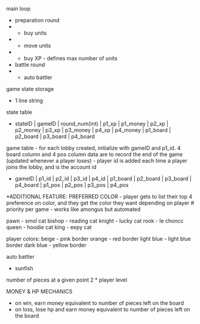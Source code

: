 main loop
- preparation round
- - buy units
- - move units
- - buy XP - defines max number of units
- battle round
- - auto battler

game state storage
- 1 line string

state table
- stateID | gameID | round_num(int) | p1_xp | p1_money | p2_xp | p2_money | p3_xp | p3_money | p4_xp | p4_money | p1_board | p2_board | p3_board | p4_board

game table - for each lobby created, initialize with gameID and p1_id. 4 board column and 4 pos column data are to record the end of the game (updated whenever a player loses) - player id is added each time a player joins the lobby, and is the account id
- gameID | p1_id | p2_id | p3_id | p4_id | p1_board | p2_board | p3_board | p4_board | p1_pos | p2_pos | p3_pos | p4_pos

*ADDITIONAL FEATURE: PREFERRED COLOR - player gets to list their top 4 preference on color, and they get the color they want depending on player # priority per game - works like amongus but automated

pawn - smol cat
bishop - reading cat
knight - lucky cat
rook - le choncc
queen - hoodie cat
king - eepy cat

player colors:
beige - pink border
orange - red border
light blue - light blue border
dark blue - yellow border

auto battler
- sunfish

number of pieces at a given point
2 * player level

MONEY & HP MECHANICS
- on win, earn money equivalent to number of pieces left on the board
- on loss, lose hp and earn money equivalent to number of pieces left on the board